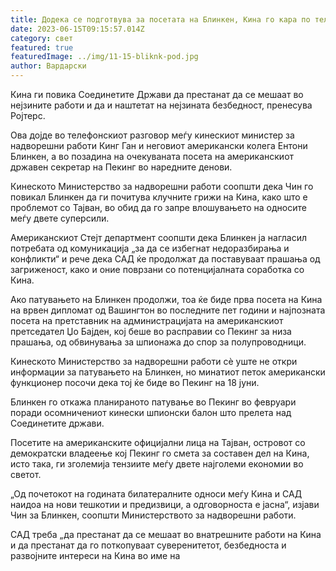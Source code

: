 ```yaml
---
title: Додека се подготвува за посетата на Блинкен, Кина го кара по телефон
date: 2023-06-15T09:15:57.014Z
category: свет
featured: true
featuredImage: ../img/11-15-bliknk-pod.jpg
author: Вардарски
---
```

Кина ги повика Соединетите Држави да престанат да се мешаат во нејзините работи и да и наштетат на нејзината безбедност, пренесува Ројтерс.

Ова дојде во телефонскиот разговор меѓу кинескиот министер за надворешни работи Кинг Ган и неговиот американски колега Ентони Блинкен, а во позадина на очекуваната посета на американскиот државен секретар на Пекинг во наредните денови.

Кинеското Министерство за надворешни работи соопшти дека Чин го повикал Блинкен да ги почитува клучните грижи на Кина, како што е проблемот со Тајван, во обид да го запре влошувањето на односите меѓу двете суперсили.

Американскиот Стејт департмент соопшти дека Блинкен ја нагласил потребата од комуникација „за да се избегнат недоразбирања и конфликти“ и рече дека САД ќе продолжат да поставуваат прашања од загриженост, како и оние поврзани со потенцијалната соработка со Кина.

Ако патувањето на Блинкен продолжи, тоа ќе биде прва посета на Кина на врвен дипломат од Вашингтон во последните пет години и најпозната посета на претставник на администрацијата на американскиот претседател Џо Бајден, кој беше во расправии со Пекинг за низа прашања, од обвинувања за шпионажа до спор за полупроводници.

Кинеското Министерство за надворешни работи сè уште не откри информации за патувањето на Блинкен, но минатиот петок американски функционер посочи дека тој ќе биде во Пекинг на 18 јуни.

Блинкен го откажа планираното патување во Пекинг во февруари поради осомничениот кинески шпионски балон што прелета над Соединетите држави.

Посетите на американските официјални лица на Тајван, островот со демократски владеење кој Пекинг го смета за составен дел на Кина, исто така, ги зголемија тензиите меѓу двете најголеми економии во светот.

„Од почетокот на годината билатералните односи меѓу Кина и САД наидоа на нови тешкотии и предизвици, а одговорноста е јасна“, изјави Чин за Блинкен, соопшти Министерството за надворешни работи.

САД треба „да престанат да се мешаат во внатрешните работи на Кина и да престанат да го поткопуваат суверенитетот, безбедноста и развојните интереси на Кина во име на